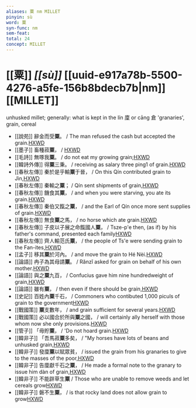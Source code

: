 ```yaml
---
aliases: 粟 nm MILLET
pinyin: sù
word: 粟
syn-func: nm
sem-feat: 
total: 24
concept: MILLET 
---
```

# [[粟]] *[[sù]]*  [[uuid-e917a78b-5500-4276-a5fe-156b8bdecb7b|nm]] [[MILLET]]
unhusked millet; generally: what is kept in the lín 廩 or cāng 倉 'granaries', grain, cereal
 - [[說苑]] 辭金而受**粟**。
                     / The man refused the cash but accepted the grain.[HXWD](https://hxwd.org/textview.html?location=CH1a0907_CHANT_006-20a.6)
 - [[墨子]] 畜種菽**粟**，
                     / [HXWD](https://hxwd.org/textview.html?location=CH1a0938_CHANT_001-18a.29)
 - [[毛詩]] 無啄我**粟**。 / do not eat my growing grain;[HXWD](https://hxwd.org/textview.html?location=KR1c0001_tls_018-39a.4)
 - [[韓詩外傳]] 得**粟**三秉。 / receiving as salary three ping1 of grain.[HXWD](https://hxwd.org/textview.html?location=KR1c0066_tls_001-1a.4)
 - [[春秋左傳]] 秦於是乎輸**粟**于晉， / On this Qín contributed grain to Jìn,[HXWD](https://hxwd.org/textview.html?location=KR1e0001_tls_005-205a.30)
 - [[春秋左傳]] 秦輸之**粟**； / Qín sent shipments of grain,[HXWD](https://hxwd.org/textview.html?location=KR1e0001_tls_005-234a.17)
 - [[春秋左傳]] 饑食其**粟**， / and when you were starving, you ate its grain.[HXWD](https://hxwd.org/textview.html?location=KR1e0001_tls_005-237a.13)
 - [[春秋左傳]] 秦伯又餼之**粟**， / and the Earl of Qín once more sent supplies of grain.[HXWD](https://hxwd.org/textview.html?location=KR1e0001_tls_005-249a.4)
 - [[春秋左傳]] 無食**粟**之馬， / no horse which ate grain.[HXWD](https://hxwd.org/textview.html?location=KR1e0001_tls_009-115a.8)
 - [[春秋左傳]] 子皮以子展之命餼國人**粟**， / Tsze-p'e then, (as if) by his father's command, presented each family[HXWD](https://hxwd.org/textview.html?location=KR1e0001_tls_009-748a.7)
 - [[春秋左傳]] 齊人輸范氏**粟**， / the people of Ts'e were sending grain to the Fan-ites,[HXWD](https://hxwd.org/textview.html?location=KR1e0001_tls_012-28a.3)
 - [[孟子]] 移其**粟**於河內。 / and move the grain to Hé Nèi.[HXWD](https://hxwd.org/textview.html?location=KR1h0001_tls_001-5a.7)
 - [[論語]] 冉子為其母請**粟**。 / Rǎnzǐ asked for grain on behalf of his own mother.[HXWD](https://hxwd.org/textview.html?location=KR1h0004_tls_006-5a.3)
 - [[論語]] 與之**粟**九百， / Confucius gave him nine hundredweight of grain,[HXWD](https://hxwd.org/textview.html?location=KR1h0004_tls_006-9a.3)
 - [[論語]] 雖有**粟**， / then even if there should be grain,[HXWD](https://hxwd.org/textview.html?location=KR1h0004_tls_012-21a.14)
 - [[史記]] 百姓內**粟**千石， / Commoners who contibuted 1,000 piculs of grain to the government[HXWD](https://hxwd.org/textview.html?location=KR2a0001_tls_006-260a.25)
 - [[戰國策]] **粟**支數年， / and grain sufficient for several years.[HXWD](https://hxwd.org/textview.html?location=KR2e0003_tls_002-1a.11)
 - [[戰國策]] 必以國合於所與**粟**之國， / will certainly ally herself with those whom now she only provisions.[HXWD](https://hxwd.org/textview.html?location=KR2e0003_tls_008-1a.10)
 - [[管子]] 「毋貯**粟**， / 'Do not hoard grain.[HXWD](https://hxwd.org/textview.html?location=KR3c0001_tls_009-33a.5)
 - [[韓非子]] 「吾馬菽**粟**多矣， / "My horses have lots of beans and unhusked grain,[HXWD](https://hxwd.org/textview.html?location=KR3c0005_tls_033-68a.3)
 - [[韓非子]] 發廩**粟**以賦眾貧， / issued the grain from his granaries to give to the masses of the poor,[HXWD](https://hxwd.org/textview.html?location=KR3c0005_tls_034-14a.8)
 - [[韓非子]] 告廩獻千石之**粟**， / He made a formal note to the granary to issue him dàn of grain,[HXWD](https://hxwd.org/textview.html?location=KR3c0005_tls_034-48a.2)
 - [[韓非子]] 不能辟草生**粟** / Those who are unable to remove weeds and let cereals grow[HXWD](https://hxwd.org/textview.html?location=KR3c0005_tls_047-31a.4)
 - [[韓非子]] 磐不生**粟**， / is that rocky land does not allow grain to grow[HXWD](https://hxwd.org/textview.html?location=KR3c0005_tls_050-27a.9)